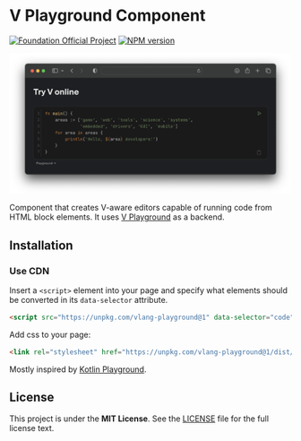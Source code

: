 # V Playground Component

[![Foundation Official Project][FoundationOfficialBadge]][FoundationUrl]
[![NPM version][NpmVersionBadge]][NpmUrl]

![Playground Component Cover](images/playground-component-cover.png)

Component that creates V-aware editors capable of running code from HTML block elements.
It uses [V Playground](https://play.vlang.foundation) as a backend.

## Installation

### Use CDN

Insert a `<script>` element into your page and specify what elements should be converted in
its `data-selector` attribute.

```html
<script src="https://unpkg.com/vlang-playground@1" data-selector="code"></script>
```

Add css to your page:

```html
<link rel="stylesheet" href="https://unpkg.com/vlang-playground@1/dist/vlang-playground.css">
```

Mostly inspired by [Kotlin Playground](https://github.com/JetBrains/kotlin-playground).

## License

This project is under the **MIT License**.
See the
[LICENSE](https://github.com/vlang-foundation/playground-component/blob/master/LICENSE)
file for the full license text.

[FoundationOfficialBadge]: https://vlang.foundation/badge.svg

[NpmVersionBadge]: https://img.shields.io/npm/v/vlang-playground.svg

[FoundationUrl]: https://vlang.foundation

[NpmUrl]: https://www.npmjs.com/package/vlang-playground
